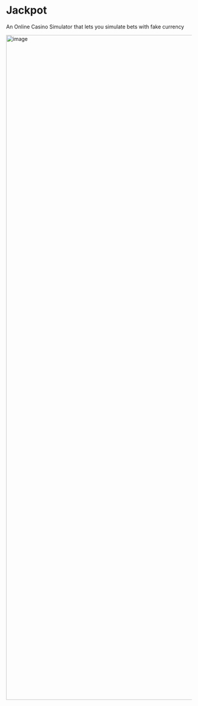 # Jackpot
An Online Casino Simulator that lets you simulate bets with fake currency

<img width="1799" alt="image" src="https://github.com/user-attachments/assets/63dfaa82-8f54-4b8f-8194-ace1acf7fc15">
